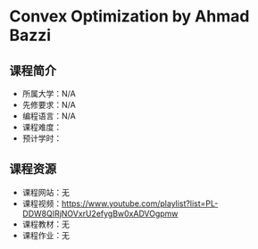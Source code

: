 # Convex Optimization by Ahmad Bazzi

## 课程简介

- 所属大学：N/A
- 先修要求：N/A
- 编程语言：N/A
- 课程难度：
- 预计学时：

<!-- 用一两段话介绍这门课程，内容包括但不限于：
    （1）课程覆盖的知识点范围
    （2）与同类课程相比它的优势与特点
    （3）学习这门课程的体验与感受
    （4）自学这门课的注意点（踩过的坑、难度预警等等）
    （5）... ...
-->

## 课程资源

- 课程网站：无
- 课程视频：<https://www.youtube.com/playlist?list=PL-DDW8QIRjNOVxrU2efygBw0xADVOgpmw>
- 课程教材：无
- 课程作业：无
